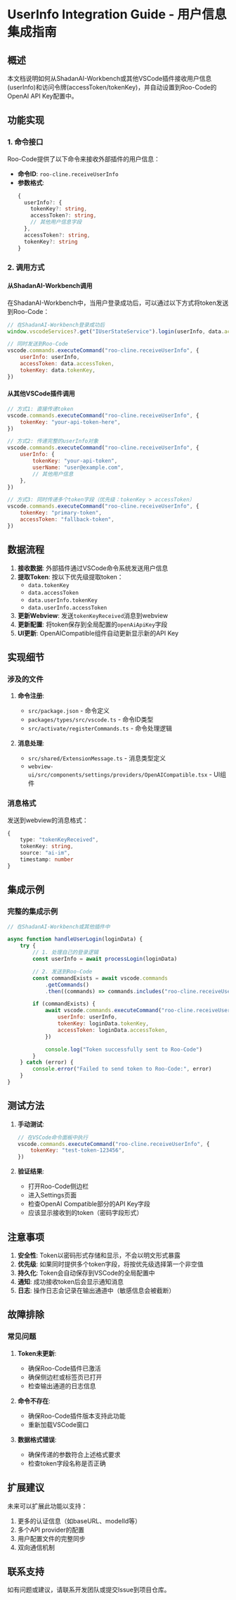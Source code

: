# UserInfo Integration Guide - 用户信息集成指南

## 概述

本文档说明如何从ShadanAI-Workbench或其他VSCode插件接收用户信息(userInfo)和访问令牌(accessToken/tokenKey)，并自动设置到Roo-Code的OpenAI API Key配置中。

## 功能实现

### 1. 命令接口

Roo-Code提供了以下命令来接收外部插件的用户信息：

- **命令ID**: `roo-cline.receiveUserInfo`
- **参数格式**:
    ```typescript
    {
      userInfo?: {
        tokenKey?: string,
        accessToken?: string,
        // 其他用户信息字段
      },
      accessToken?: string,
      tokenKey?: string
    }
    ```

### 2. 调用方式

#### 从ShadanAI-Workbench调用

在ShadanAI-Workbench中，当用户登录成功后，可以通过以下方式将token发送到Roo-Code：

```javascript
// 在ShadanAI-Workbench登录成功后
window.vscodeServices?.get("IUserStateService").login(userInfo, data.accessToken)

// 同时发送到Roo-Code
vscode.commands.executeCommand("roo-cline.receiveUserInfo", {
	userInfo: userInfo,
	accessToken: data.accessToken,
	tokenKey: data.tokenKey,
})
```

#### 从其他VSCode插件调用

```javascript
// 方式1: 直接传递token
vscode.commands.executeCommand("roo-cline.receiveUserInfo", {
	tokenKey: "your-api-token-here",
})

// 方式2: 传递完整的userInfo对象
vscode.commands.executeCommand("roo-cline.receiveUserInfo", {
	userInfo: {
		tokenKey: "your-api-token",
		userName: "user@example.com",
		// 其他用户信息
	},
})

// 方式3: 同时传递多个token字段（优先级：tokenKey > accessToken）
vscode.commands.executeCommand("roo-cline.receiveUserInfo", {
	tokenKey: "primary-token",
	accessToken: "fallback-token",
})
```

## 数据流程

1. **接收数据**: 外部插件通过VSCode命令系统发送用户信息
2. **提取Token**: 按以下优先级提取token：
    - `data.tokenKey`
    - `data.accessToken`
    - `data.userInfo.tokenKey`
    - `data.userInfo.accessToken`
3. **更新Webview**: 发送`tokenKeyReceived`消息到webview
4. **更新配置**: 将token保存到全局配置的`openAiApiKey`字段
5. **UI更新**: OpenAICompatible组件自动更新显示新的API Key

## 实现细节

### 涉及的文件

1. **命令注册**:

    - `src/package.json` - 命令定义
    - `packages/types/src/vscode.ts` - 命令ID类型
    - `src/activate/registerCommands.ts` - 命令处理逻辑

2. **消息处理**:
    - `src/shared/ExtensionMessage.ts` - 消息类型定义
    - `webview-ui/src/components/settings/providers/OpenAICompatible.tsx` - UI组件

### 消息格式

发送到webview的消息格式：

```typescript
{
    type: "tokenKeyReceived",
    tokenKey: string,
    source: "ai-im",
    timestamp: number
}
```

## 集成示例

### 完整的集成示例

```javascript
// 在ShadanAI-Workbench或其他插件中

async function handleUserLogin(loginData) {
	try {
		// 1. 处理自己的登录逻辑
		const userInfo = await processLogin(loginData)

		// 2. 发送到Roo-Code
		const commandExists = await vscode.commands
			.getCommands()
			.then((commands) => commands.includes("roo-cline.receiveUserInfo"))

		if (commandExists) {
			await vscode.commands.executeCommand("roo-cline.receiveUserInfo", {
				userInfo: userInfo,
				tokenKey: loginData.tokenKey,
				accessToken: loginData.accessToken,
			})

			console.log("Token successfully sent to Roo-Code")
		}
	} catch (error) {
		console.error("Failed to send token to Roo-Code:", error)
	}
}
```

## 测试方法

1. **手动测试**:

    ```javascript
    // 在VSCode命令面板中执行
    vscode.commands.executeCommand("roo-cline.receiveUserInfo", {
    	tokenKey: "test-token-123456",
    })
    ```

2. **验证结果**:
    - 打开Roo-Code侧边栏
    - 进入Settings页面
    - 检查OpenAI Compatible部分的API Key字段
    - 应该显示接收到的token（密码字段形式）

## 注意事项

1. **安全性**: Token以密码形式存储和显示，不会以明文形式暴露
2. **优先级**: 如果同时提供多个token字段，将按优先级选择第一个非空值
3. **持久化**: Token会自动保存到VSCode的全局配置中
4. **通知**: 成功接收token后会显示通知消息
5. **日志**: 操作日志会记录在输出通道中（敏感信息会被截断）

## 故障排除

### 常见问题

1. **Token未更新**:

    - 确保Roo-Code插件已激活
    - 确保侧边栏或标签页已打开
    - 检查输出通道的日志信息

2. **命令不存在**:

    - 确保Roo-Code插件版本支持此功能
    - 重新加载VSCode窗口

3. **数据格式错误**:
    - 确保传递的参数符合上述格式要求
    - 检查token字段名称是否正确

## 扩展建议

未来可以扩展此功能以支持：

1. 更多的认证信息（如baseURL、modelId等）
2. 多个API provider的配置
3. 用户配置文件的完整同步
4. 双向通信机制

## 联系支持

如有问题或建议，请联系开发团队或提交Issue到项目仓库。
